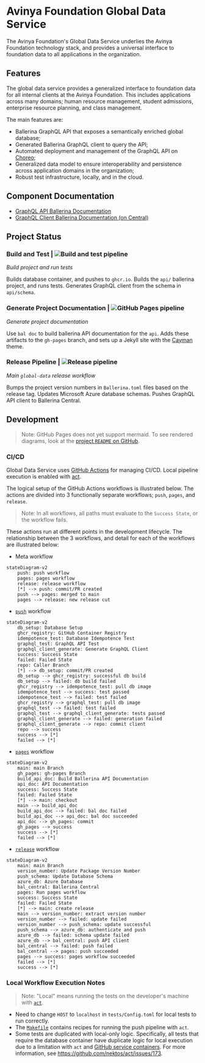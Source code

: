 # Avinya Foundation Global Data Service

The Avinya Foundation's Global Data Service underlies the Avinya Foundation technology stack, and provides a universal interface to foundation data to all applications in the organization.

## Features

The global data service provides a generalized interface to foundation data for all internal clients at the Avinya Foundation. This includes applications across many domains; human resource management, student admissions, enterprise resource planning, and class management.

The main features are:

- Ballerina GraphQL API that exposes a semantically enriched global database;
- Generated Ballerina GraphQL client to query the API;
- Automated deployment and management of the GraphQL API on [Choreo](https://wso2.com/choreo/);
- Generalized data model to ensure interoperability and persistence across application domains in the organization;
- Robust test infrastructure, locally, and in the cloud.

## Component Documentation

- [GraphQL API Ballerina Documentation](https://avinya-foundation.github.io/global-data/api_doc/)
- [GraphQL Client Ballerina Documentation (on Central)](https://lib.ballerina.io/avinyafoundation/global_data_client/latest)

## Project Status

### Build and Test | ![Build and test pipeline](https://github.com/Avinya-Foundation/global-data/actions/workflows/push.yml/badge.svg)

*Build project and run tests*

Builds database container, and pushes to `ghcr.io`. Builds the `api/` ballerina project, and runs tests. Generates GraphQL client from the schema in `api/schema`.

### Generate Project Documentation | ![GitHub Pages pipeline](https://github.com/Avinya-Foundation/global-data/actions/workflows/pages.yml/badge.svg)

*Generate project documentation*

Use `bal doc` to build ballerina API documentation for the `api`. Adds these artifacts to the `gh-pages` branch, and sets up a Jekyll site with the [Cayman](https://github.com/pages-themes/cayman) theme.

### Release Pipeline | ![Release pipeline](https://github.com/Avinya-Foundation/global-data/actions/workflows/release.yml/badge.svg)

*Main `global-data` release workflow*

Bumps the project version numbers in `Ballerina.toml` files based on the release tag. Updates Microsoft Azure database schemas. Pushes GraphQL API client to Ballerina Central.

## Development

> Note: GitHub Pages does not yet support mermaid. To see rendered diagrams, look at the [project `README` on GitHub](https://github.com/Avinya-Foundation/global-data#readme).

### CI/CD

Global Data Service uses [GitHub Actions](https://github.com/features/actions) for managing CI/CD. Local pipeline execution is enabled with [act](https://github.com/nektos/act).

The logical setup of the GitHub Actions workflows is illustrated below. The actions are divided into 3 functionally separate workflows; `push`, `pages`, and `release`.

> Note: In all workflows, all paths must evaluate to the `Success State`, or the workflow fails.

These actions run at different points in the development lifecycle. The relationship between the 3 workflows, and detail for each of the workflows are illustrated below:

- Meta workflow

```mermaid
stateDiagram-v2
    push: push workflow
    pages: pages workflow
    release: release workflow
    [*] --> push: commit/PR created
    push --> pages: merged to main
    pages --> release: new release cut
```

- [`push`](.github/workflows/push.yml) workflow

```mermaid
stateDiagram-v2
    db_setup: Database Setup
    ghcr_registry: GitHub Container Registry
    idempotence_test: Database Idempotence Test
    graphql_test: GraphQL API Test
    graphql_client_generate: Generate GraphQL Client
    success: Success State
    failed: Failed State
    repo: Caller Branch
    [*] --> db_setup: commit/PR created
    db_setup --> ghcr_registry: successful db build
    db_setup --> failed: db build failed
    ghcr_registry --> idempotence_test: pull db image
    idempotence_test --> success: test passed
    idempotence_test --> failed: test failed
    ghcr_registry --> graphql_test: pull db image
    graphql_test --> failed: test failed
    graphql_test --> graphql_client_generate: tests passed
    graphql_client_generate --> failed: generation failed
    graphql_client_generate --> repo: commit client
    repo --> success
    success --> [*]
    failed --> [*]
```

- [`pages`](.github/workflows/pages.yml) workflow

```mermaid
stateDiagram-v2
    main: main Branch
    gh_pages: gh-pages Branch
    build_api_doc: Build Ballerina API Documentation
    api_doc: API Documentation
    success: Success State
    failed: Failed State
    [*] --> main: checkout
    main --> build_api_doc
    build_api_doc --> failed: bal doc failed
    build_api_doc --> api_doc: bal doc succeeded
    api_doc --> gh_pages: commit
    gh_pages --> success
    success --> [*]
    failed --> [*]
```

- [`release`](.github/workflows/release.yml) workflow

```mermaid
stateDiagram-v2
    main: main Branch
    version_number: Update Package Version Number
    push_schema: Update Database Schema
    azure_db: Azure Database
    bal_central: Ballerina Central
    pages: Run pages workflow
    success: Success State
    failed: Failed State
    [*] --> main: create release
    main --> version_number: extract version number
    version_number --> failed: update failed
    version_number --> push_schema: update successful
    push_schema --> azure_db: authenticate and push
    azure_db --> failed: schema update failed
    azure_db --> bal_central: push API client
    bal_central --> failed: push failed
    bal_central --> pages: push succeeded
    pages --> success: pages workflow succeeded
    failed --> [*]
    success --> [*]
```

### Local Workflow Execution Notes

> Note: "Local" means running the tests on the developer's machine with [`act`](https://github.com/nektos/act).

- Need to change `HOST` to `localhost` in `tests/Config.toml` for local tests to run correctly.
- The [`Makefile`](Makefile) contains recipes for running the push pipeline with `act`.
- Some tests are duplicated with local-only logic. Specifically, all tests that require the database container have duplicate logic for local execution due to a limitation with `act` and [GitHub service containers](https://docs.github.com/en/actions/using-containerized-services/about-service-containers). For more information, see https://github.com/nektos/act/issues/173.
